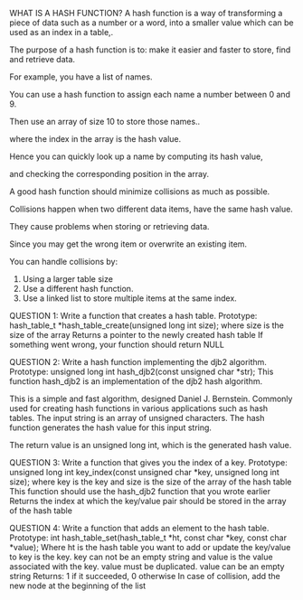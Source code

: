 WHAT IS A HASH FUNCTION?
A hash function is a way of transforming a piece of data such as a number or a word, into a smaller value which can be used as an index in a table,.

The purpose of a hash function is to: make it easier and faster to store, find and retrieve data.

For example, you have a list of names.

You can use a hash function to assign each name a number between 0 and 9.

Then use an array of size 10 to store those names..

where the index in the array is the hash value.

Hence you can quickly look up a name by computing its hash value, 

and checking the corresponding position in the array.

A good hash function should minimize collisions as much as possible.

Collisions happen when two different data items, have the same hash value.

They cause problems when storing or retrieving data.

Since you may get the wrong item or overwrite an existing item.

You can handle collisions by:

1. Using a larger table size
2. Use a different hash function.
3. Use a linked list to store multiple items at the same index.

QUESTION 1:
Write a  function that creates a hash table.
Prototype: hash_table_t *hash_table_create(unsigned long int size);
where size is the size of the array
Returns a pointer to the newly created hash table
If something went wrong, your function should return NULL

QUESTION 2:
Write a hash function implementing the djb2 algorithm.
Prototype: unsigned long int hash_djb2(const unsigned char *str);
This function hash_djb2 is an implementation of the djb2 hash algorithm.

This is a simple and fast algorithm, designed Daniel J. Bernstein.
Commonly used for creating hash functions in various applications such as hash tables.
The input string is an array of unsigned characters. The hash function generates the hash value for this input string.

The return value is an unsigned long int, which is the generated hash value.

QUESTION 3:
Write a function that gives you the index of a key.
Prototype: unsigned long int key_index(const unsigned char *key, unsigned long int size);
where key is the key
and size is the size of the array of the hash table
This function should use the hash_djb2 function that you wrote earlier
Returns the index at which the key/value pair should be stored in the array of the hash table

QUESTION 4:
Write a function that adds an element to the hash table.
Prototype: int hash_table_set(hash_table_t *ht, const char *key, const char *value);
Where ht is the hash table you want to add or update the key/value to
key is the key. key can not be an empty string
and value is the value associated with the key. value must be duplicated. value can be an empty string
Returns: 1 if it succeeded, 0 otherwise
In case of collision, add the new node at the beginning of the list
